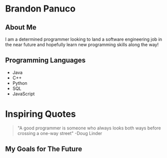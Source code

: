 # Brandon Panuco

## About Me
I am a determined programmer looking to land a software engineering job in the near future and hopefully learn new programming skills along the way!

## Programming Languages
- Java
- C++
- Python
- SQL
- JavaScript

# Inspiring Quotes
> "A good programmer is someone who always looks both ways before crossing a one-way street" -Doug Linder<br>

## My Goals for The Future
